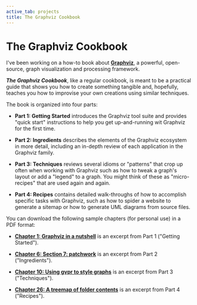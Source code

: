 ```yaml
---
active_tab: projects
title: The Graphviz Cookbook
---
```

# The Graphviz Cookbook

I've been working on a how-to book about **[Graphviz](http://www.graphviz.org/)**, a powerful, open-source, graph visualization and processing framework.

***The Graphviz Cookbook***, like a regular cookbook, is meant to be a practical guide that shows you how to create something tangible and, hopefully, teaches you how to improvise your own creations using similar techniques.

The book is organized into four parts:
 
 * **Part 1: Getting Started** introduces the Graphviz tool suite and provides "quick start" instructions to help you get up-and-running wit Graphviz for the first time.

 * **Part 2: Ingredients** describes the elements of the Graphviz ecosystem in more detail, including an in-depth review of each application in the Graphviz family.
 
 * **Part 3: Techniques** reviews several idioms or "patterns" that crop up often when working with Graphviz such as how to tweak a graph's layout or add a "legend" to a graph. You might think of these as "micro-recipes" that are used again and again.
 
 * **Part 4: Recipes** contains detailed walk-throughs of how to accomplish specific tasks with Graphviz, such as how to spider a website to generate a sitemap or how to generate UML diagrams from source files.

You can download the following sample chapters (for personal use) in a PDF format:

 * **[Chapter 1: Graphviz in a nutshell](/files/gv-cookbook-chapter-01-sample-15343.pdf)** is an excerpt from Part 1 ("Getting Started").

 * **[Chapter 6: Section 7: patchwork](/files/gv-cookbook-chapter-06-sample-20343.pdf)** is an excerpt from Part 2 ("Ingredients").

 * **[Chapter 10: Using gvpr to style graphs](/files/gv-cookbook-chapter-10-sample-24343.pdf)** is an excerpt from Part 3 ("Techniques").

 * **[Chapter 26: A treemap of folder contents](/files/gv-cookbook-chapter-26-sample-40343.pdf)** is an excerpt from Part 4 ("Recipes").
